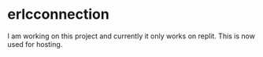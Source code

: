 # erlcconnection
I am working on this project and currently it only works on replit. This is now used for hosting.
